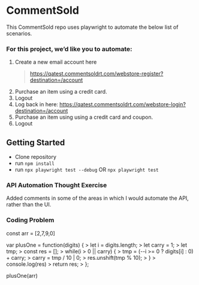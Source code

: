 # CommentSold

This CommentSold repo uses playwright to automate the below list of scenarios. 

### For this project, we’d like you to automate:
1. Create a new email account here
    > https://qatest.commentsoldrt.com/webstore-register?destination=/account
2. Purchase an item using a credit card.
3. Logout
4. Log back in here: https://qatest.commentsoldrt.com/webstore-login?destination=/account
5. Purchase an item using using a credit card and coupon.
6. Logout


## Getting Started

*	Clone repository
*	run `npm install`
*	run `npx playwright test --debug` OR `npx playwright test`

### API Automation Thought Exercise

Added comments in some of the areas in which I would automate the API, rather than the UI.

### Coding Problem 

const arr = [2,7,9,0]

var plusOne = function(digits) {
    >  let i = digits.length;
    >  let carry = 1;
    >  let tmp;
    >  const res = [];
    >  while(i > 0 || carry) {
    >    tmp = (--i >= 0 ? digits[i] : 0) + carry;
    >   carry = tmp / 10 | 0;
    >    res.unshift(tmp % 10);
    >  }
    >  console.log(res)
    >  return res;
    > };

plusOne(arr)
